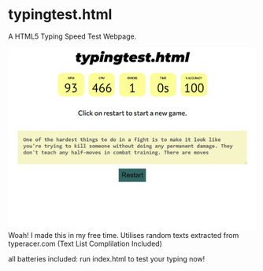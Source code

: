 # typingtest.html
A HTML5 Typing Speed Test Webpage.

![COOL!🤩](app/res/media/example1.jpg)
Woah! I made this in my free time.
Utilises random texts extracted from typeracer.com (Text List Complilation Included)

all batteries included: run index.html to test your typing now!
